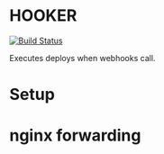 HOOKER
======

[![Build Status](https://travis-ci.org/christian-fei/hooker.svg?branch=master)](https://travis-ci.org/christian-fei/hooker)

Executes deploys when webhooks call.


# Setup



# nginx forwarding


